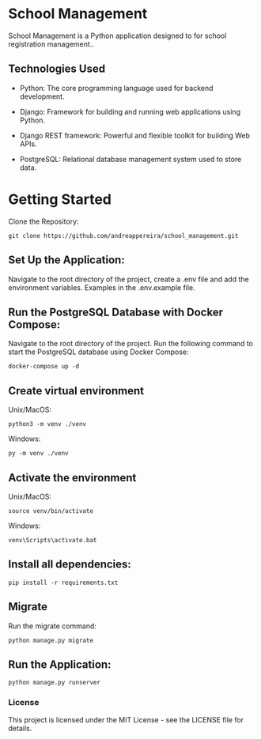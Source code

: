 # School Management
School Management is a Python application designed to for school registration management..

## Technologies Used
- Python: The core programming language used for backend development.

- Django: Framework for building and running web applications using Python.

- Django REST framework: Powerful and flexible toolkit for building Web APIs.

- PostgreSQL: Relational database management system used to store data.


# Getting Started
Clone the Repository:
```
git clone https://github.com/andreappereira/school_management.git
```


## Set Up the Application:
Navigate to the root directory of the project, create a .env file and add the environment variables. Examples in the .env.example file.


## Run the PostgreSQL Database with Docker Compose:
Navigate to the root directory of the project.
Run the following command to start the PostgreSQL database using Docker Compose:
```
docker-compose up -d
```


## Create virtual environment
Unix/MacOS:
```
python3 -m venv ./venv
```

Windows:
```
py -m venv ./venv
```


## Activate the environment
Unix/MacOS:
```
source venv/bin/activate
```

Windows:
```
venv\Scripts\activate.bat
```

##  Install all dependencies:
```
pip install -r requirements.txt
```

## Migrate
Run the migrate command:
```
python manage.py migrate
```

##  Run the Application:
```
python manage.py runserver
```

### License
This project is licensed under the MIT License - see the LICENSE file for details.
